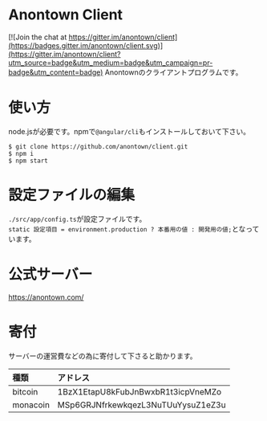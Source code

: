# Anontown Client

[![Join the chat at https://gitter.im/anontown/client](https://badges.gitter.im/anontown/client.svg)](https://gitter.im/anontown/client?utm_source=badge&utm_medium=badge&utm_campaign=pr-badge&utm_content=badge)
Anontownのクライアントプログラムです。  

# 使い方
node.jsが必要です。npmで`@angular/cli`もインストールしておいて下さい。
```
$ git clone https://github.com/anontown/client.git
$ npm i
$ npm start 
```

# 設定ファイルの編集
`./src/app/config.ts`が設定ファイルです。  
`static 設定項目 = environment.production ? 本番用の値 : 開発用の値;`となっています。

# 公式サーバー
https://anontown.com/  

# 寄付
サーバーの運営費などの為に寄付して下さると助かります。

|種類|アドレス|
|:--|:--|
|bitcoin|1BzX1EtapU8kFubJnBwxbR1t3icpVneMZo|
|monacoin|MSp6GRJNfrkewkqezL3NuTUuYysuZ1eZ3u|
